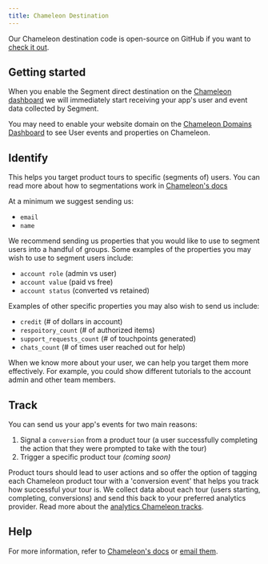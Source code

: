 ```yaml
---
title: Chameleon Destination
---
```


Our Chameleon destination code is open-source on GitHub if you want to [check it out](https://github.com/segment-integrations/analytics.js-integration-chameleon).

## Getting started

When you enable the Segment direct destination on the [Chameleon dashboard](https://app.trychameleon.com/settings/integrations) we will immediately start receiving your app's user and event data collected by Segment.

You may need to enable your website domain on the [Chameleon Domains Dashboard](https://app.trychameleon.com/settings/domains) to see User events and properties on Chameleon.

## Identify

This helps you target product tours to specific (segments of) users. You can read more about how to segmentations work in [Chameleon's docs](https://help.trychameleon.com/en/articles/1500422-how-to-create-a-target-audience)

At a minimum we suggest sending us:
 - `email`
 - `name`

We recommend sending us properties that you would like to use to segment users into a handful of groups. Some examples of the properties you may wish to use to segment users include:
 - `account role` (admin vs user)
 - `account value` (paid vs free)
 - `account status` (converted vs retained)

Examples of other specific properties you may also wish to send us include:
 - `credit` (# of dollars in account)
 - `respoitory_count` (# of authorized items)
 - `support_requests_count` (# of touchpoints generated)
 - `chats_count` (# of times user reached out for help)

When we know more about your user, we can help you target them more effectively. For example, you could show different tutorials to the account admin and other team members.


## Track
You can send us your app's events for two main reasons:

1. Signal a `conversion` from a product tour (a user successfully completing the action that they were prompted to take with the tour)
2. Trigger a specific product tour _(coming soon)_

Product tours should lead to user actions and so offer the option of tagging each Chameleon product tour with a 'conversion event' that helps you track how successful your tour is. We collect data about each tour (users starting, completing, conversions) and send this back to your preferred analytics provider. Read more about the [analytics Chameleon tracks](https://help.trychameleon.com/en/articles/1226450-what-analytics-does-chameleon-provide).

## Help
For more information, refer to [Chameleon's docs](https://help.trychameleon.com/) or [email them](mailto:support@trychameleon.com).
